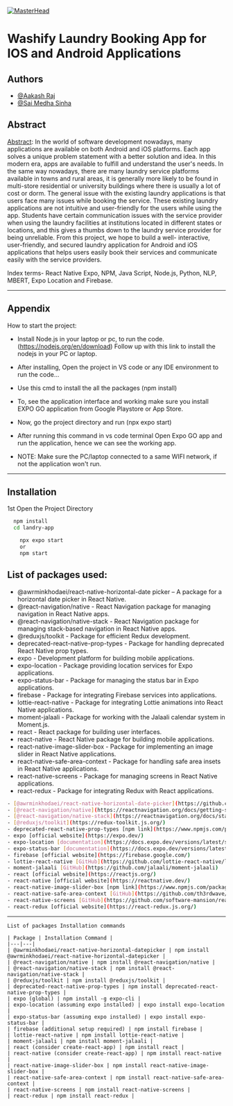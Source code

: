 [![MasterHead](https://dresma.ai/wp-content/uploads/2022/01/React-Native-Developer-1.gif)](https://github.com/easyans)
# Washify Laundry Booking App for IOS and Android Applications



## Authors

- [@Aakash Raj](https://www.github.com/easyans)
- [@Sai Medha Sinha]()



## Abstract

[Abstract](https://linktodocumentation): 
In the world of software development nowadays, many applications are available on both Android and iOS platforms. Each app solves a unique problem statement with a better solution and idea. In this modern era, apps are available to fulfill and understand the user's needs. In the same way nowadays, there are many laundry service platforms available in towns and rural areas, it is generally more likely to be found in multi-store residential or university buildings where there is usually a lot of cost or dorm. The general issue with the existing laundry applications is that users face many issues while booking the service. These existing laundry applications are not intuitive and user-friendly for the users while using the app. Students have certain communication issues with the service provider when using the laundry facilities at institutions located in different states or locations, and this gives a thumbs down to the laundry service provider for being unreliable. From this project, we hope to build a well- interactive, user-friendly, and secured laundry application for Android and iOS applications that helps users easily book their services and communicate easily with the service providers.

Index terms- React Native Expo, NPM, Java Script, Node.js, Python, NLP, MBERT, Expo Location and Firebase. 

-------------------------------------------------------------------







## Appendix

How to start the project:

- Install Node.js in your laptop or pc, to run the code.
(https://nodejs.org/en/download) Follow up with this link to install the nodejs in your PC or laptop.

- After installing, Open the project in VS code or any IDE environment to run the code...

- Use this cmd to install the all the packages (npm install)

- To, see the application interface and working make sure you install EXPO GO application from Google Playstore or App Store.

- Now, go the project directory and run (npx expo start)

- After running this command in vs code terminal Open Expo GO app and run the application, hence we can see the working app.

- NOTE: Make sure the PC/laptop connected to a same WIFI network, if not the application won't run.

-------------------------------------------------------------------


## Installation

1st Open the Project Directory

```bash
  npm install
  cd landry-app
```
```bash
    npx expo start
    or 
    npm start
```
    
## List of packages used:

-	@awrminkhodaei/react-native-horizontal-date picker – A package for a horizontal date picker in React Native.
-	@react-navigation/native - React Navigation package for managing navigation in React Native apps.
-	@react-navigation/native-stack - React Navigation package for managing stack-based navigation in React Native apps.
-	@reduxjs/toolkit - Package for efficient Redux development.
-	deprecated-react-native-prop-types - Package for handling deprecated React Native prop types.
-	expo - Development platform for building mobile applications.
-	expo-location - Package providing location services for Expo applications.
-	expo-status-bar - Package for managing the status bar in Expo applications.
-	firebase - Package for integrating Firebase services into applications.
-	lottie-react-native - Package for integrating Lottie animations into React Native applications.
-	moment-jalaali - Package for working with the Jalaali calendar system in Moment.js.
-	react - React package for building user interfaces.
-	react-native - React Native package for building mobile applications.
-	react-native-image-slider-box - Package for implementing an image slider in React Native applications.
-	react-native-safe-area-context - Package for handling safe area insets in React Native applications.
-	react-native-screens - Package for managing screens in React Native applications.
-	react-redux - Package for integrating Redux with React applications.

```bash
- [@awrminkhodaei/react-native-horizontal-date-picker](https://github.com/awrminkhodaei/react-native-horizontal-datepicker)
- [@react-navigation/native](https://reactnavigation.org/docs/getting-started)
- [@react-navigation/native-stack](https://reactnavigation.org/docs/stack-navigator/)
- [@reduxjs/toolkit](https://redux-toolkit.js.org/)
- deprecated-react-native-prop-types [npm link](https://www.npmjs.com/package/deprecated-react-native-prop-types)
- expo [official website](https://expo.dev/)
- expo-location [documentation](https://docs.expo.dev/versions/latest/sdk/location/)
- expo-status-bar [documentation](https://docs.expo.dev/versions/latest/sdk/status-bar/)
- firebase [official website](https://firebase.google.com/)
- lottie-react-native [GitHub](https://github.com/lottie-react-native/lottie-react-native)
- moment-jalaali [GitHub](https://github.com/jalaali/moment-jalaali)
- react [official website](https://reactjs.org/)
- react-native [official website](https://reactnative.dev/)
- react-native-image-slider-box [npm link](https://www.npmjs.com/package/react-native-image-slider-box)
- react-native-safe-area-context [GitHub](https://github.com/th3rdwave/react-native-safe-area-context)
- react-native-screens [GitHub](https://github.com/software-mansion/react-native-screens)
- react-redux [official website](https://react-redux.js.org/)
```
-------------------------------------------------------------------------------------------------------
```
List of packages Installation commands

| Package | Installation Command |
|---|---|
| @awrminkhodaei/react-native-horizontal-datepicker | npm install @awrminkhodaei/react-native-horizontal-datepicker |
| @react-navigation/native | npm install @react-navigation/native |
| @react-navigation/native-stack | npm install @react-navigation/native-stack |
| @reduxjs/toolkit | npm install @reduxjs/toolkit |
| deprecated-react-native-prop-types | npm install deprecated-react-native-prop-types |
| expo (global) | npm install -g expo-cli |
| expo-location (assuming expo installed) | expo install expo-location |
| expo-status-bar (assuming expo installed) | expo install expo-status-bar |
| firebase (additional setup required) | npm install firebase |
| lottie-react-native | npm install lottie-react-native |
| moment-jalaali | npm install moment-jalaali |
| react (consider create-react-app) | npm install react |
| react-native (consider create-react-app) | npm install react-native |
| react-native-image-slider-box | npm install react-native-image-slider-box |
| react-native-safe-area-context | npm install react-native-safe-area-context |
| react-native-screens | npm install react-native-screens |
| react-redux | npm install react-redux |


```

